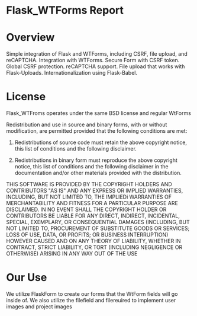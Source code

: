 # Flask_WTForms Report

# Overview
Simple integration of Flask and WTForms, including CSRF, file upload, and reCAPTCHA.
Integration with WTForms.
Secure Form with CSRF token.
Global CSRF protection.
reCAPTCHA support.
File upload that works with Flask-Uploads.
Internationalization using Flask-Babel.

# License
Flask_WTFroms operates under the same BSD license and regular WtForms

Redistribution and use in source and binary forms, with or without
modification, are permitted provided that the following conditions are met:

1. Redistributions of source code must retain the above copyright notice, this
   list of conditions and the following disclaimer.

2. Redistributions in binary form must reproduce the above copyright notice,
   this list of conditions and the following disclaimer in the documentation
   and/or other materials provided with the distribution.

THIS SOFTWARE IS PROVIDED BY THE COPYRIGHT HOLDERS AND CONTRIBUTORS "AS IS" AND
ANY EXPRESS OR IMPLIED WARRANTIES, INCLUDING, BUT NOT LIMITED TO, THE IMPLIEDi
WARRANTIES OF MERCHANTABILITY AND FITNESS FOR A PARTICULAR PURPOSE ARE
DISCLAIMED. IN NO EVENT SHALL THE COPYRIGHT HOLDER OR CONTRIBUTORS BE LIABLE FOR
ANY DIRECT, INDIRECT, INCIDENTAL, SPECIAL, EXEMPLARY, OR CONSEQUENTIAL DAMAGES
(INCLUDING, BUT NOT LIMITED TO, PROCUREMENT OF SUBSTITUTE GOODS OR SERVICES;
LOSS OF USE, DATA, OR PROFITS; OR BUSINESS INTERRUPTION) HOWEVER CAUSED AND
ON ANY THEORY OF LIABILITY, WHETHER IN CONTRACT, STRICT LIABILITY, OR TORT
(INCLUDING NEGLIGENCE OR OTHERWISE) ARISING IN ANY WAY OUT OF THE USE

# Our Use

We utilize FlaskForm to create our forms that the WtForm fields will go inside of.
We also utilize the filefield and filereuired to implement user images and project images